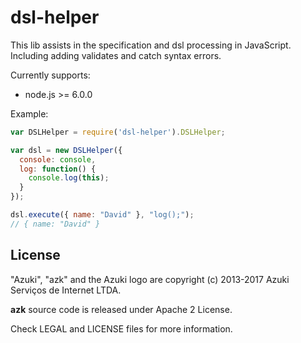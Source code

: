 # dsl-helper

This lib assists in the specification and dsl processing in JavaScript. Including adding validates and catch syntax errors.

Currently supports:

- node.js >= 6.0.0

Example:

```js
var DSLHelper = require('dsl-helper').DSLHelper;

var dsl = new DSLHelper({
  console: console,
  log: function() {
    console.log(this);
  }
});

dsl.execute({ name: "David" }, "log();");
// { name: "David" }
```

## License

"Azuki", "azk" and the Azuki logo are copyright (c) 2013-2017 Azuki Serviços de Internet LTDA.

**azk** source code is released under Apache 2 License.

Check LEGAL and LICENSE files for more information.

